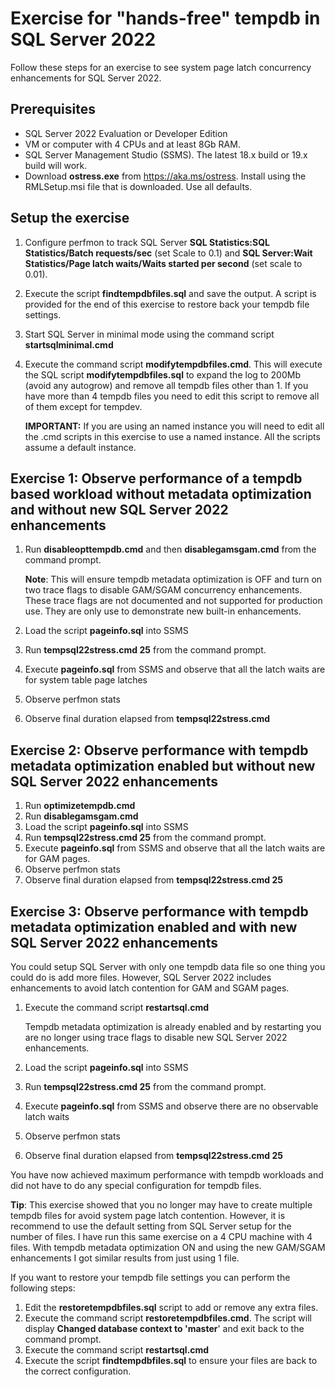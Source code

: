 # Exercise for "hands-free" tempdb in SQL Server 2022

Follow these steps for an exercise to see system page latch concurrency enhancements for SQL Server 2022.

## Prerequisites

- SQL Server 2022 Evaluation or Developer Edition
- VM or computer with 4 CPUs and at least 8Gb RAM.
- SQL Server Management Studio (SSMS). The latest 18.x build or 19.x build will work.
- Download **ostress.exe** from https://aka.ms/ostress. Install using the RMLSetup.msi file that is downloaded. Use all defaults.

## Setup the exercise

1. Configure perfmon to track SQL Server **SQL Statistics:SQL Statistics/Batch requests/sec** (set Scale to 0.1) and **SQL Server:Wait Statistics/Page latch waits/Waits started per second** (set scale to 0.01).
1. Execute the script **findtempdbfiles.sql** and save the output. A script is provided for the end of this exercise to restore back your tempdb file settings.
1. Start SQL Server in minimal mode using the command script **startsqlminimal.cmd**
1. Execute the command script **modifytempdbfiles.cmd**. This will execute the SQL script **modifytempdbfiles.sql** to expand the log to 200Mb (avoid any autogrow) and remove all tempdb files other than 1. If you have more than 4 tempdb files you need to edit this script to remove all of them except for tempdev.

    **IMPORTANT:** If you are using an named instance you will need to edit all the .cmd scripts in this exercise to use a named instance. All the scripts assume a default instance.

## Exercise 1: Observe performance of a tempdb based workload without metadata optimization and without new SQL Server 2022 enhancements

1. Run **disableopttempdb.cmd** and then **disablegamsgam.cmd** from the command prompt.

    **Note**: This will ensure tempdb metadata optimization is OFF and turn on two trace flags to disable GAM/SGAM concurrency enhancements. These trace flags are not documented and not supported for production use. They are only use to demonstrate new built-in enhancements.

1. Load the script **pageinfo.sql** into SSMS
1. Run **tempsql22stress.cmd 25** from the command prompt.
1. Execute **pageinfo.sql** from SSMS and observe that all the latch waits are for system table page latches
1. Observe perfmon stats
1. Observe final duration elapsed from **tempsql22stress.cmd**

## Exercise 2: Observe performance with tempdb metadata optimization enabled but without new SQL Server 2022 enhancements

1. Run **optimizetempdb.cmd**
1. Run **disablegamsgam.cmd**
1. Load the script **pageinfo.sql** into SSMS
1. Run **tempsql22stress.cmd 25** from the command prompt.
1. Execute **pageinfo.sql** from SSMS and observe that all the latch waits are for GAM pages.
1. Observe perfmon stats
1. Observe final duration elapsed from **tempsql22stress.cmd 25**

## Exercise 3: Observe performance with tempdb metadata optimization enabled and with new SQL Server 2022 enhancements

You could setup SQL Server with only one tempdb data file so one thing you could do is add more files. However, SQL Server 2022 includes enhancements to avoid latch contention for GAM and SGAM pages.

1. Execute the command script **restartsql.cmd**

    Tempdb metadata optimization is already enabled and by restarting you are no longer using trace flags to disable new SQL Server 2022 enhancements.

1. Load the script **pageinfo.sql** into SSMS
1. Run **tempsql22stress.cmd 25** from the command prompt.
1. Execute **pageinfo.sql** from SSMS and observe there are no observable latch waits
1. Observe perfmon stats
1. Observe final duration elapsed from **tempsql22stress.cmd 25**

You have now achieved maximum performance with tempdb workloads and did not have to do any special configuration for tempdb files. 

**Tip**: This exercise showed that you no longer may have to create multiple tempdb files for avoid system page latch contention. However, it is recommend to use the default setting from SQL Server setup for the number of files. I have run this same exercise on a 4 CPU machine with 4 files. With tempdb metadata optimization ON and using the new GAM/SGAM enhancements I got similar results from just using 1 file.

If you want to restore your tempdb file settings you can perform the following steps:

1. Edit the **restoretempdbfiles.sql** script to add or remove any extra files.
1. Execute the command script **restoretempdbfiles.cmd**. The script will display **Changed database context to 'master**' and exit back to the command prompt.
1. Execute the command script **restartsql.cmd**
1. Execute the script **findtempdbfiles.sql** to ensure your files are back to the correct configuration.